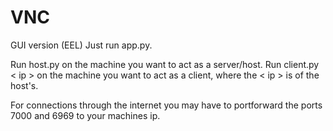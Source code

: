 # VNC

GUI version (EEL)
Just run app.py.

Run host.py on the machine you want to act as a server/host. 
Run client.py < ip > on the machine you want to act as a client, where the < ip > is of the host's.

For connections through the internet you may have to portforward the ports 7000 and 6969 to your machines ip.

